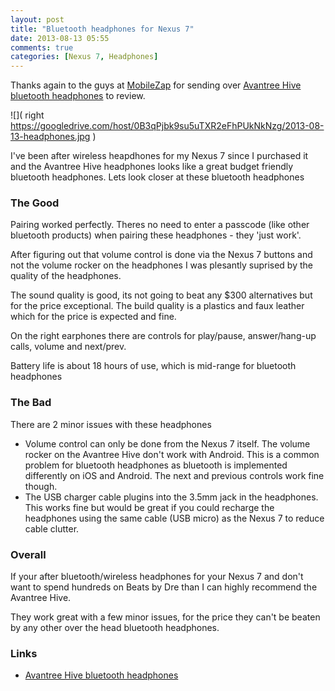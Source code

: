 ```yaml
---
layout: post
title: "Bluetooth headphones for Nexus 7"
date: 2013-08-13 05:55
comments: true
categories: [Nexus 7, Headphones]
---
```


Thanks again to the guys at [MobileZap][2] for sending over [Avantree Hive bluetooth headphones][1] to review.

![]( right https://googledrive.com/host/0B3qPjbk9su5uTXR2eFhPUkNkNzg/2013-08-13-headphones.jpg )

I've been after wireless heapdhones for my Nexus 7 since I purchased it and the Avantree Hive headphones
looks like a great budget friendly bluetooth headphones. Lets look closer at these bluetooth headphones

### The Good

Pairing worked perfectly.  Theres no need to enter a passcode (like other bluetooth products) 
when pairing these headphones - they 'just work'.

After figuring out that volume control is done via the Nexus 7 buttons and not the volume rocker on the headphones
I was plesantly suprised by the quality of the headphones.

The sound quality is good, its not going to beat any $300 alternatives but for the price exceptional.
The build quality is a plastics and faux leather which for the price is expected and fine. 

On the right earphones there are controls for play/pause, answer/hang-up calls, volume and next/prev.

Battery life is about 18 hours of use, which is mid-range for bluetooth headphones

### The Bad

There are 2 minor issues with these headphones

 * Volume control can only be done from the Nexus 7 itself.  The volume rocker on the Avantree Hive don't work with Android. This
 is a common problem for bluetooth headphones as bluetooth is implemented differently on iOS and Android.  The next and previous controls work fine though.
 * The USB charger cable plugins into the 3.5mm jack in the headphones. This works fine but would be great if you could recharge the headphones using
 the same cable (USB micro) as the Nexus 7 to reduce cable clutter.

### Overall

If your after bluetooth/wireless headphones for your Nexus 7 and don't want to spend hundreds on Beats by Dre
than I can highly recommend the Avantree Hive.

They work great with a few minor issues, for the price they can't be beaten by any other over the head bluetooth headphones.


### Links

* [Avantree Hive bluetooth headphones][1]



[1]: http://www.mobilezap.com.au/35731-avantree-hive-wireless-bluetooth-stereo-headphones.htm  "Avantree Hive Bluetooth Headphones - MobileZap"
[2]: http://www.mobilezap.com.au/504/headsets.htm "MobileZap"
